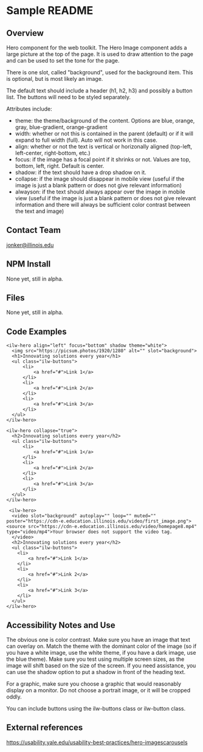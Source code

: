 # Sample README

## Overview

Hero component for the web toolkit. The Hero Image component adds a large picture at the top of the page. It is used to draw attention to the page and can be used to set the tone for the page.

There is one slot, called "background", used for the background item. This is optional, but is most likely an image. 

The default text should include a header (h1, h2, h3) and possibly a button list. The buttons will need to be styled separately. 

Attributes include:
* theme: the theme/background of the content. Options are blue, orange, gray, blue-gradient, orange-gradient
* width: whether or not this is contained in the parent (default) or if it will expand to full width (full). Auto will not work in this case. 
* align: whether or not the text is vertical or horizonally aligned (top-left, left-center, right-bottom, etc.)
* focus: if the image has a focal point if it shrinks or not. Values are top, bottom, left, right. Default is center. 
* shadow: if the text should have a drop shadow on it. 
* collapse: if the image should disappear in mobile view (useful if the image is just a blank pattern or does not give relevant information)
* alwayson: if the text should always appear over the image in mobile view (useful if the image is just a blank pattern or does not give relevant information and there will always be sufficient color contrast between the text and image)

## Contact Team

jonker@illinois.edu

## NPM Install

None yet, still in alpha.

## Files

None yet, still in alpha.

## Code Examples

```
<ilw-hero align="left" focus="bottom" shadow theme="white">
  <img src="https://picsum.photos/1920/1280" alt="" slot="background">
  <h1>Innovating solutions every year</h1>
  <ul class="ilw-buttons">
      <li>
          <a href="#">Link 1</a>
      </li>
      <li>
          <a href="#">Link 2</a>
      </li>
      <li>
          <a href="#">Link 3</a>
      </li>
  </ul>
</ilw-hero>
```

```
<ilw-hero collapse="true">
  <h2>Innovating solutions every year</h2>
  <ul class="ilw-buttons">
      <li>
          <a href="#">Link 1</a>
      </li>
      <li>
          <a href="#">Link 2</a>
      </li>
      <li>
          <a href="#">Link 3</a>
      </li>
  </ul>
</ilw-hero>
```

```
 <ilw-hero>
  <video slot="background" autoplay="" loop="" muted="" poster="https://cdn-e.education.illinois.edu/video/first_image.png"><source src="https://cdn-e.education.illinois.edu/video/homepage8.mp4" type="video/mp4">Your browser does not support the video tag.
  </video>
  <h2>Innovating solutions every year</h2>
  <ul class="ilw-buttons">
    <li>
        <a href="#">Link 1</a>
    </li>
    <li>
        <a href="#">Link 2</a>
    </li>
    <li>
        <a href="#">Link 3</a>
    </li>
  </ul>
</ilw-hero>
```

## Accessibility Notes and Use

The obvious one is color contrast. Make sure you have an image that text can overlay on. Match the theme with the dominant color of the image (so if you have a white image, use the white theme, if you have a dark image, use the blue theme). Make sure you test using multiple screen sizes, as the image will shift based on the size of the screen. If you need assistance, you can use the shadow option to put a shadow in front of the heading text. 

For a graphic, make sure you choose a graphic that would reasonably display on a monitor. Do not choose a portrait image, or it will be cropped oddly. 

You can include buttons using the ilw-buttons class or ilw-button class. 

## External references

https://usability.yale.edu/usability-best-practices/hero-imagescarousels
